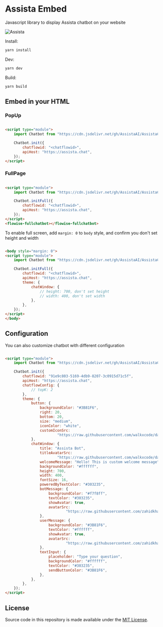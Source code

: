 <!-- markdownlint-disable MD030 -->

# Assista Embed

Javascript library to display Assista chatbot on your website

![Assista](https://github.com/AssistaAI/AssistaChatBot/blob/main/images/ChatEmbed.gif?raw=true)

Install:

```bash
yarn install
```

Dev:

```bash
yarn dev
```

Build:

```bash
yarn build
```

## Embed in your HTML

### PopUp

```html

<script type="module">
    import Chatbot from "https://cdn.jsdelivr.net/gh/AssistaAI/AssistaChatBot/dist/web.js";

    Chatbot.init({
        chatflowid: "<chatflowid>",
        apiHost: "https://assista.chat",
    });
</script>
```

### FullPage

```html

<script type="module">
    import Chatbot from "https://cdn.jsdelivr.net/gh/AssistaAI/AssistaChatBot/dist/web.js";

    Chatbot.initFull({
        chatflowid: "<chatflowid>",
        apiHost: "https://assista.chat",
    });
</script>
<flowise-fullchatbot></flowise-fullchatbot>
```

To enable full screen, add `margin: 0` to <code>body</code> style, and confirm you don't set height and width

```html

<body style="margin: 0">
<script type="module">
    import Chatbot from "https://cdn.jsdelivr.net/gh/AssistaAI/AssistaChatBot/dist/web.js";

    Chatbot.initFull({
        chatflowid: "<chatflowid>",
        apiHost: "https://assista.chat",
        theme: {
            chatWindow: {
                // height: 700, don't set height
                // width: 400, don't set width
            },
        },
    });
</script>
</body>
```

## Configuration

You can also customize chatbot with different configuration

```html

<script type="module">
    import Chatbot from "https://cdn.jsdelivr.net/gh/AssistaAI/AssistaChatBot/dist/web.js";

    Chatbot.init({
        chatflowid: "91e9c803-5169-4db9-8207-3c0915d71c5f",
        apiHost: "https://assista.chat",
        chatflowConfig: {
            // topK: 2
        },
        theme: {
            button: {
                backgroundColor: "#3B81F6",
                right: 20,
                bottom: 20,
                size: "medium",
                iconColor: "white",
                customIconSrc:
                        "https://raw.githubusercontent.com/walkxcode/dashboard-icons/main/svg/google-messages.svg",
            },
            chatWindow: {
                title: "Assista Bot",
                titleAvatarSrc:
                        "https://raw.githubusercontent.com/walkxcode/dashboard-icons/main/svg/google-messages.svg",
                welcomeMessage: "Hello! This is custom welcome message",
                backgroundColor: "#ffffff",
                height: 700,
                width: 400,
                fontSize: 16,
                poweredByTextColor: "#303235",
                botMessage: {
                    backgroundColor: "#f7f8ff",
                    textColor: "#303235",
                    showAvatar: true,
                    avatarSrc:
                            "https://raw.githubusercontent.com/zahidkhawaja/langchain-chat-nextjs/main/public/parroticon.png",
                },
                userMessage: {
                    backgroundColor: "#3B81F6",
                    textColor: "#ffffff",
                    showAvatar: true,
                    avatarSrc:
                            "https://raw.githubusercontent.com/zahidkhawaja/langchain-chat-nextjs/main/public/usericon.png",
                },
                textInput: {
                    placeholder: "Type your question",
                    backgroundColor: "#ffffff",
                    textColor: "#303235",
                    sendButtonColor: "#3B81F6",
                },
            },
        },
    });
</script>
```

## License

Source code in this repository is made available under
the [MIT License](https://github.com/AssistaAI/AssistaChatBot/blob/master/LICENSE.md).

